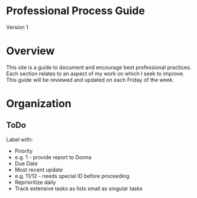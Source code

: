 # Professional Process Guide

Version 1

# Overview

This site is a guide to document and encourage best professional practices.
Each section relates to an aspect of my work on which I seek to improve.
This guide will be reviewed and updated on each Friday of the week.

# Organization
## ToDo

Label with:
-	Priority
-	e.g. 1 - provide report to Donna
-	Due Date
-	Most recent update
-	e.g. 11/12 - needs special ID before proceeding
-	Reprioritize daily
-	Track extensive tasks as lists small as singular tasks
